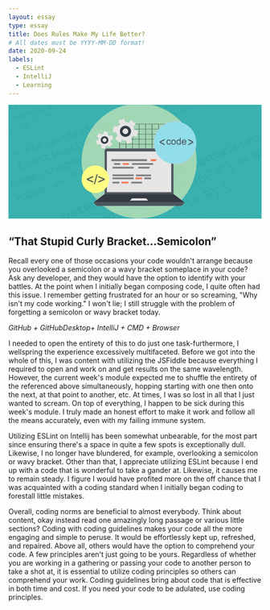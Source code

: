 ```yaml
---
layout: essay
type: essay
title: Does Rules Make My Life Better?
# All dates must be YYYY-MM-DD format!
date: 2020-09-24
labels:
  - ESLint
  - IntelliJ
  - Learning
---
```


<img class="ui large left floated image" src="../images/code.jpg">

## “That Stupid Curly Bracket...Semicolon”

Recall every one of those occasions your code wouldn't arrange because you overlooked a semicolon or a wavy bracket someplace in your code? Ask any developer, and they would have the option to identify with your battles. At the point when I initially began composing code, I quite often had this issue.  I remember getting frustrated for an hour or so screaming, "Why isn't my code working." I won't lie; I still struggle with the problem of forgetting a semicolon or wavy bracket today.

*GitHub + GitHubDesktop+ IntelliJ + CMD + Browser*

I needed to open the entirety of this to do just one task-furthermore, I wellspring the experience excessively multifaceted. Before we got into the whole of this, I was content with utilizing the JSFiddle because everything I required to open and work on and get results on the same wavelength. However, the current week's module expected me to shuffle the entirety of the referenced above simultaneously, hopping starting with one then onto the next, at that point to another, etc. At times, I was so lost in all that I just wanted to scream. On top of everything, I happen to be sick during this week's module. I truly made an honest effort to make it work and follow all the means accurately, even with my failing immune system.

Utilizing ESLint on Intellij has been somewhat unbearable, for the most part since ensuring there's a space in quite a few spots is exceptionally dull. Likewise, I no longer have blundered, for example, overlooking a semicolon or wavy bracket. Other than that, I appreciate utilizing ESLint because I end up with a code that is wonderful to take a gander at. Likewise, it causes me to remain steady. I figure I would have profited more on the off chance that I was acquainted with a coding standard when I initially began coding to forestall little mistakes.

Overall, coding norms are beneficial to almost everybody. Think about content, okay instead read one amazingly long passage or various little sections? Coding with coding guidelines makes your code all the more engaging and simple to peruse. It would be effortlessly kept up, refreshed, and repaired. Above all, others would have the option to comprehend your code. A few principles aren't just going to be yours. Regardless of whether you are working in a gathering or passing your code to another person to take a shot at, it is essential to utilize coding principles so others can comprehend your work. Coding guidelines bring about code that is effective in both time and cost. If you need your code to be adulated, use coding principles.
